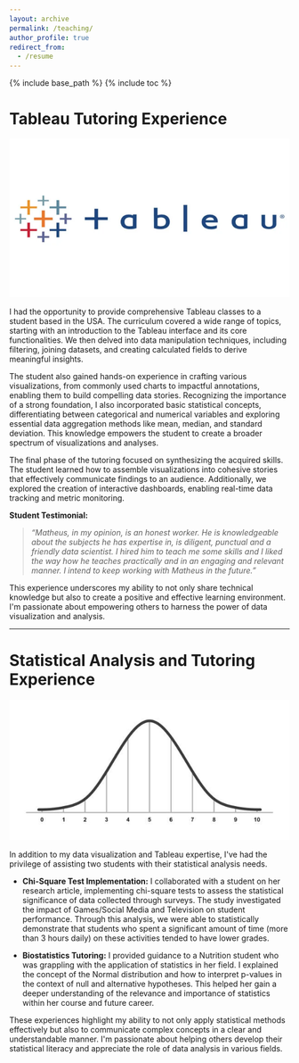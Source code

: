 ```yaml
---
layout: archive
permalink: /teaching/
author_profile: true
redirect_from:
  - /resume
---
```


{% include base_path %}
{% include toc %}


# Tableau Tutoring Experience
![alt text](image-9.png)

I had the opportunity to provide comprehensive Tableau classes to a student based in the USA. The curriculum covered a wide range of topics, starting with an introduction to the Tableau interface and its core functionalities. We then delved into data manipulation techniques, including filtering, joining datasets, and creating calculated fields to derive meaningful insights. 

The student also gained hands-on experience in crafting various visualizations, from commonly used charts to impactful annotations, enabling them to build compelling data stories. Recognizing the importance of a strong foundation, I also incorporated basic statistical concepts, differentiating between categorical and numerical variables and exploring essential data aggregation methods like mean, median, and standard deviation. This knowledge empowers the student to create a broader spectrum of visualizations and analyses.

The final phase of the tutoring focused on synthesizing the acquired skills. The student learned how to assemble visualizations into cohesive stories that effectively communicate findings to an audience. Additionally, we explored the creation of interactive dashboards, enabling real-time data tracking and metric monitoring.

**Student Testimonial:**

> *“Matheus, in my opinion, is an honest worker. He is knowledgeable about the subjects he has expertise in, is diligent, punctual and a friendly data scientist. I hired him to teach me some skills and I liked the way how he teaches practically and in an engaging and relevant manner. I intend to keep working with Matheus in the future.”*

This experience underscores my ability to not only share technical knowledge but also to create a positive and effective learning environment. I'm passionate about empowering others to harness the power of data visualization and analysis. 

_____

# Statistical Analysis and Tutoring Experience
![alt text](image-8.png)

In addition to my data visualization and Tableau expertise, I've had the privilege of assisting two students with their statistical analysis needs.

* **Chi-Square Test Implementation:** I collaborated with a student on her research article, implementing chi-square tests to assess the statistical significance of data collected through surveys. The study investigated the impact of Games/Social Media and Television on student performance. Through this analysis, we were able to statistically demonstrate that students who spent a significant amount of time (more than 3 hours daily) on these activities tended to have lower grades.

* **Biostatistics Tutoring:** I provided guidance to a Nutrition student who was grappling with the application of statistics in her field. I explained the concept of the Normal distribution and how to interpret p-values in the context of null and alternative hypotheses. This helped her gain a deeper understanding of the relevance and importance of statistics within her course and future career.

These experiences highlight my ability to not only apply statistical methods effectively but also to communicate complex concepts in a clear and understandable manner. I'm passionate about helping others develop their statistical literacy and appreciate the role of data analysis in various fields. 
